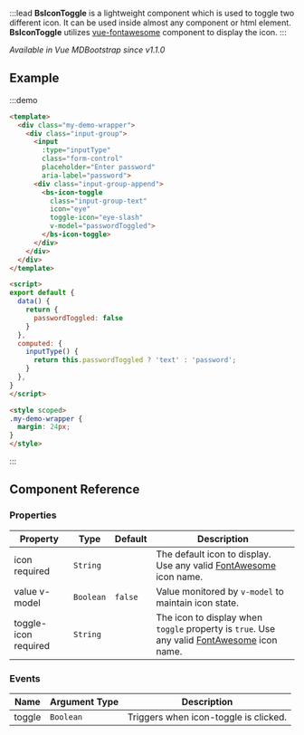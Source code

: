 :::lead
**BsIconToggle** is a lightweight component which is used to toggle two different icon. It can be used
inside almost any component or html element. **BsIconToggle** utilizes
[vue-fontawesome](https://github.com/FortAwesome/vue-fontawesome) component to display the icon.
:::

*Available in Vue MDBootstrap since v1.1.0*


## Example

:::demo
```html
<template>
  <div class="my-demo-wrapper">
    <div class="input-group">
      <input 
        :type="inputType" 
        class="form-control" 
        placeholder="Enter password" 
        aria-label="password">
      <div class="input-group-append">
        <bs-icon-toggle 
          class="input-group-text" 
          icon="eye" 
          toggle-icon="eye-slash"
          v-model="passwordToggled">
        </bs-icon-toggle>
      </div>
    </div>
  </div>
</template>

<script>
export default {
  data() {
    return {
      passwordToggled: false
    }
  },
  computed: {
    inputType() {
      return this.passwordToggled ? 'text' : 'password';
    }
  },
}
</script>

<style scoped>
.my-demo-wrapper {
  margin: 24px;
}
</style>
```
:::


## Component Reference

### Properties

<div class="cmp-property">

| Property | Type      | Default  | Description |
|----------|-----------|----------|-------------|
| icon <bs-badge color="danger text-white">required</bs-badge> | `String` |  | The default icon to display. Use any valid [FontAwesome](https://fontawesome.com/icons?d=gallery&s=solid&m=free) icon name. |
| value <bs-badge color="unique text-white">v-model</bs-badge> | `Boolean` | `false`  | Value monitored by `v-model` to maintain icon state. |
| toggle-icon <bs-badge color="danger text-white">required</bs-badge> | `String` |  | The icon to display when `toggle` property is `true`. Use any valid [FontAwesome](https://fontawesome.com/icons?d=gallery&s=solid&m=free) icon name. |

</div>


### Events

<div class="cmp-property">

| Name   | Argument Type | Description |
|--------|---------------|-------------|
| toggle | `Boolean` | Triggers when icon-toggle is clicked. |

</div>

<script src="./script/icon-toggle.js"></script>
